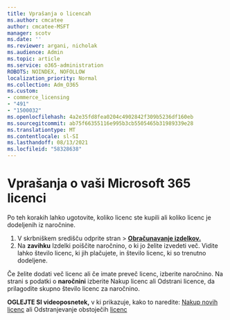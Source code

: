 ```yaml
---
title: Vprašanja o licencah
ms.author: cmcatee
author: cmcatee-MSFT
manager: scotv
ms.date: ''
ms.reviewer: argani, nicholak
ms.audience: Admin
ms.topic: article
ms.service: o365-administration
ROBOTS: NOINDEX, NOFOLLOW
localization_priority: Normal
ms.collection: Adm_O365
ms.custom:
- commerce_licensing
- "491"
- "1500032"
ms.openlocfilehash: 4a2e35fd8fea0204c4902842f309b5236df160eb
ms.sourcegitcommit: ab75f66355116e995b3cb5505465b31989339e28
ms.translationtype: MT
ms.contentlocale: sl-SI
ms.lasthandoff: 08/13/2021
ms.locfileid: "58328638"
---
```

# <a name="questions-about-your-microsoft-365-license"></a>Vprašanja o vaši Microsoft 365 licenci

Po teh korakih lahko ugotovite, koliko licenc ste kupili ali koliko licenc je dodeljenih iz naročnine.
  
1. V skrbniškem središču  odprite stran \> **[Obračunavanje izdelkov.](https://go.microsoft.com/fwlink/p/?linkid=842054)**
2. Na **zavihku** Izdelki poiščite naročnino, o ki jo želite izvedeti več. Vidite lahko število licenc, ki jih plačujete, in število licenc, ki so trenutno dodeljene.

Če želite dodati več licenc ali če imate preveč licenc, izberite naročnino. Na strani s podatki o **naročnini** izberite Nakup licenc ali Odstrani licence, da prilagodite skupno število licenc za naročnino. 

**OGLEJTE SI videoposnetek,** v ki prikazuje, kako to naredite: [Nakup novih licenc](https://go.microsoft.com/fwlink/p/?linkid=2154857) ali Odstranjevanje obstoječih [licenc](https://go.microsoft.com/fwlink/p/?linkid=2154938)